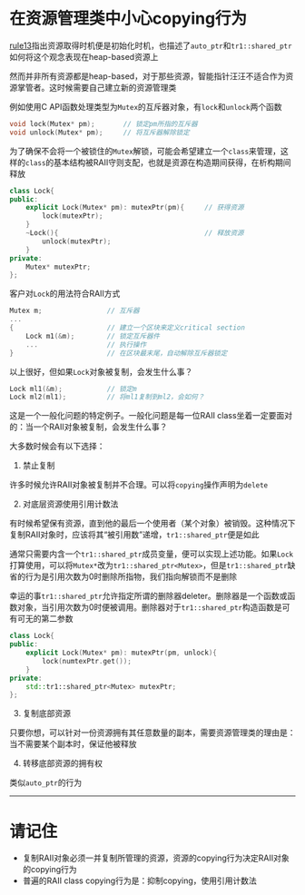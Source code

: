 # 在资源管理类中小心copying行为

[rule13](https://github.com/sy4b/Cpp-Notes/blob/main/Effective%20C++%20Notes/Notes/rule13%20以对象管理资源.md)指出资源取得时机便是初始化时机，也描述了`auto_ptr`和`tr1::shared_ptr`如何将这个观念表现在heap-based资源上

然而并非所有资源都是heap-based，对于那些资源，智能指针汪汪不适合作为资源掌管者。这时候需要自己建立新的资源管理类

例如使用C API函数处理类型为`Mutex`的互斥器对象，有`lock`和`unlock`两个函数

```cpp
void lock(Mutex* pm);       // 锁定pm所指的互斥器
void unlock(Mutex* pm);     // 将互斥器解除锁定
```

为了确保不会将一个被锁住的`Mutex`解锁，可能会希望建立一个`class`来管理，这样的`class`的基本结构被RAII守则支配，也就是资源在构造期间获得，在析构期间释放

```cpp
class Lock{
public:
    explicit Lock(Mutex* pm): mutexPtr(pm){     // 获得资源
        lock(mutexPtr);
    }
    ~Lock(){                                    // 释放资源
        unlock(mutexPtr);
    }
private:
    Mutex* mutexPtr;
};
```

客户对`Lock`的用法符合RAII方式

```cpp
Mutex m;                // 互斥器
...
{                       // 建立一个区块来定义critical section
    Lock m1(&m);        // 锁定互斥器件
    ...                 // 执行操作
}                       // 在区块最末尾，自动解除互斥器锁定
```

以上很好，但如果`Lock`对象被复制，会发生什么事？

```cpp
Lock ml1(&m);           // 锁定m
Lock ml2(ml1);          // 将ml1复制到ml2，会如何？
```

这是一个一般化问题的特定例子。一般化问题是每一位RAII class坐着一定要面对的：当一个RAII对象被复制，会发生什么事？

大多数时候会有以下选择：

1. 禁止复制

许多时候允许RAII对象被复制并不合理。可以将`copying`操作声明为`delete`

2. 对底层资源使用引用计数法

有时候希望保有资源，直到他的最后一个使用者（某个对象）被销毁。这种情况下复制RAII对象时，应该将其“被引用数”递增，`tr1::shared_ptr`便是如此

通常只需要内含一个`tr1::shared_ptr`成员变量，便可以实现上述功能。如果`Lock`打算使用，可以将`Mutex*`改为`tr1::shared_ptr<Mutex>`，但是`tr1::shared_ptr`缺省的行为是引用次数为0时删除所指物，我们指向解锁而不是删除

幸运的事`tr1::shared_ptr`允许指定所谓的删除器deleter。删除器是一个函数或函数对象，当引用次数为0时便被调用。删除器对于`tr1::shared_ptr`构造函数是可有可无的第二参数

```cpp
class Lock{
public:
    explicit Lock(Mutex* pm): mutexPtr(pm, unlock){
        lock(numtexPtr.get());
    }
private:
    std::tr1::shared_ptr<Mutex> mutexPtr;
};
```

3. 复制底部资源

只要你想，可以针对一份资源拥有其任意数量的副本，需要资源管理类的理由是：当不需要某个副本时，保证他被释放

4. 转移底部资源的拥有权

类似`auto_ptr`的行为

---

# 请记住

- 复制RAII对象必须一并复制所管理的资源，资源的copying行为决定RAII对象的copying行为
- 普遍的RAII class copying行为是：抑制copying，使用引用计数法

